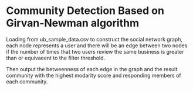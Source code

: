 # Community Detection Based on Girvan-Newman algorithm

Loading from ub_sample_data.csv to construct the social network graph, each node represents a user and there will be an edge between two nodes if the number of times that two users review the same business is greater than or equivaeent to the filter threshold.

Then output the betweenness of each edge in the graph and the result community with the highest modarity score and responding members of each community.
